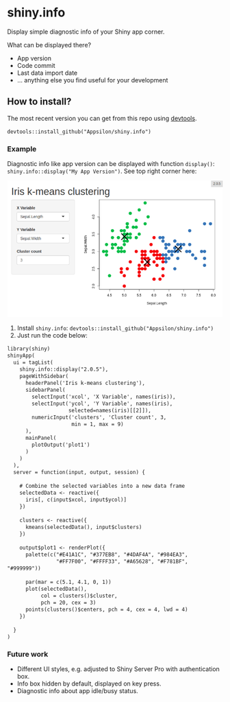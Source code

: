 
<link href="http://fonts.googleapis.com/css?family=Maven+Pro:400,700|Inconsolata" rel="stylesheet" type="text/css"> <link href='docs/style.css' rel='stylesheet' type='text/css'>

shiny.info
==========

Display simple diagnostic info of your Shiny app corner.

What can be displayed there?

-   App version
-   Code commit
-   Last data import date
-   ... anything else you find useful for your development

How to install?
---------------

The most recent version you can get from this repo using [devtools](https://github.com/hadley/devtools).

    devtools::install_github("Appsilon/shiny.info")

### Example

Diagnostic info like app version can be displayed with function `display()`: `shiny.info::display("My App Version")`. See top right corner here:

![](inst/assets/README_files/example.png)

1.  Install `shiny.info`: `devtools::install_github("Appsilon/shiny.info")`
2.  Just run the code below:

<!-- -->

    library(shiny)
    shinyApp(
      ui = tagList(
        shiny.info::display("2.0.5"),
        pageWithSidebar(
          headerPanel('Iris k-means clustering'),
          sidebarPanel(
            selectInput('xcol', 'X Variable', names(iris)),
            selectInput('ycol', 'Y Variable', names(iris),
                        selected=names(iris)[[2]]),
            numericInput('clusters', 'Cluster count', 3,
                         min = 1, max = 9)
          ),
          mainPanel(
            plotOutput('plot1')
          )
        )
      ),
      server = function(input, output, session) {

        # Combine the selected variables into a new data frame
        selectedData <- reactive({
          iris[, c(input$xcol, input$ycol)]
        })

        clusters <- reactive({
          kmeans(selectedData(), input$clusters)
        })

        output$plot1 <- renderPlot({
          palette(c("#E41A1C", "#377EB8", "#4DAF4A", "#984EA3",
                    "#FF7F00", "#FFFF33", "#A65628", "#F781BF", "#999999"))

          par(mar = c(5.1, 4.1, 0, 1))
          plot(selectedData(),
               col = clusters()$cluster,
               pch = 20, cex = 3)
          points(clusters()$centers, pch = 4, cex = 4, lwd = 4)
        })

      }
    )

### Future work

-   Different UI styles, e.g. adjusted to Shiny Server Pro with authentication box.
-   Info box hidden by default, displayed on key press.
-   Diagnostic info about app idle/busy status.
